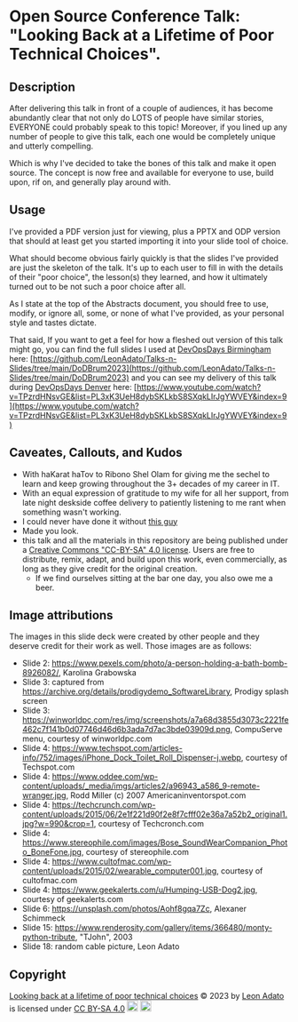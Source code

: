 # Open Source Conference Talk: "Looking Back at a Lifetime of Poor Technical Choices".

## Description
After delivering this talk in front of a couple of audiences, it has become abundantly clear that not only do LOTS of people have similar stories, EVERYONE could probably speak to this topic! Moreover, if you lined up any number of people to give this talk, each one would be completely unique and utterly compelling.

Which is why I've decided to take the bones of this talk and make it open source. The concept is now free and available for everyone to use, build upon, rif on, and generally play around with.

## Usage
I've provided a PDF version just for viewing, plus a PPTX and ODP version that should at least get you started importing it into your slide tool of choice.

What should become obvious fairly quickly is that the slides I've provided are just the skeleton of the talk. It's up to each user to fill in with the details of their "poor choice", the lesson(s) they learned, and how it ultimately turned out to be not such a poor choice after all.

As I state at the top of the Abstracts document, you should free to use, modify, or ignore all, some, or none of what I've provided, as your personal style and tastes dictate. 

That said, If you want to get a feel for how a fleshed out version of this talk might go, you can find the full slides I used at [DevOpsDays Birmingham](https://devopsdays.org/events/2023-birmingham-uk/welcome/) here: [https://github.com/LeonAdato/Talks-n-Slides/tree/main/DoDBrum2023](https://github.com/LeonAdato/Talks-n-Slides/tree/main/DoDBrum2023) and you can see my delivery of this talk during [DevOpsDays Denver](https://devopsdays.org/events/2023-denver/welcome/) here: [https://www.youtube.com/watch?v=TPzrdHNsvGE&list=PL3xK3UeH8dybSKLkbS8SXqkLIrJgYWVEY&index=9](https://www.youtube.com/watch?v=TPzrdHNsvGE&list=PL3xK3UeH8dybSKLkbS8SXqkLIrJgYWVEY&index=9)

## Caveates, Callouts, and Kudos
 - With haKarat haTov to Ribono Shel Olam for giving me the sechel to learn and keep growing throughout the 3+ decades of my career in IT.
 - With an equal expression of gratitude to my wife for all her support, from late night deskside coffee delivery to patiently listening to me rant when something wasn't working.
 - I could never have done it without [this guy](https://www.instagram.com/p/BgSlRglAKBn/)
 - Made you look.
 - this talk and all the materials in this repository are being published under a [Creative Commons "CC-BY-SA" 4.0 license](http://creativecommons.org/licenses/by-sa/4.0/). Users are free to distribute, remix, adapt, and build upon this work, even commercially, as long as they give credit for the original creation.
     - If we find ourselves sitting at the bar one day, you also owe me a beer.

## Image attributions
The images in this slide deck were created by other people and they deserve credit for their work as well. Those images are as follows:

 - Slide 2: https://www.pexels.com/photo/a-person-holding-a-bath-bomb-8926082/, Karolina Grabowska
 - Slide 3: captured from https://archive.org/details/prodigydemo_SoftwareLibrary, Prodigy splash screen
 - Slide 3: https://winworldpc.com/res/img/screenshots/a7a68d3855d3073c2221fe462c7f141b0d07746d46d6b3ada7d7ac3bde03909d.png, CompuServe menu, courtesy of winworldpc.com
 - Slide 4: https://www.techspot.com/articles-info/752/images/iPhone_Dock_Toilet_Roll_Dispenser-j.webp, courtesy of Techspot.com
 - Slide 4: https://www.oddee.com/wp-content/uploads/_media/imgs/articles2/a96943_a586_9-remote-wranger.jpg, Rodd Miller (c) 2007 Americaninventorspot.com
 - Slide 4: https://techcrunch.com/wp-content/uploads/2015/06/2e1f221d90f2e8f7cfff02e36a7a52b2_original1.jpg?w=990&crop=1, courtesy of Techcronch.com
 - Slide 4: https://www.stereophile.com/images/Bose_SoundWearCompanion_Photo_BoneFone.jpg, courtesy of stereophile.com
 - Slide 4: https://www.cultofmac.com/wp-content/uploads/2015/02/wearable_computer001.jpg, courtesy of cultofmac.com
 - Slide 4: https://www.geekalerts.com/u/Humping-USB-Dog2.jpg, courtesy of geekalerts.com
 - Slide 6: https://unsplash.com/photos/Aohf8gqa7Zc, Alexaner Schimmeck
 - Slide 15: https://www.renderosity.com/gallery/items/366480/monty-python-tribute, "TJohn", 2003
 - Slide 18: random cable picture, Leon Adato


## Copyright
[Looking back at a lifetime of poor technical choices](https://github.com/LeonAdato/os_poor-tech-choices) © 2023 by [Leon Adato](https://adatosystems.com/) is licensed under [CC BY-SA 4.0](http://creativecommons.org/licenses/by-sa/4.0/?ref=chooser-v1) <img src="https://chooser-beta.creativecommons.org/img/cc-logo.f0ab4ebe.svg" alt="cc logo" width="20"/>  <img src="https://chooser-beta.creativecommons.org/img/cc-by.21b728bb.svg" alt="BY-SA logo" width="20"/>
